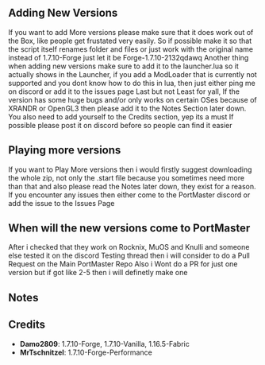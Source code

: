 ## Adding New Versions
If you want to add More versions please make sure that it does work out of the Box, like people get frustated very easily. So if possible make it so that the script itself renames folder and files or just work with the original name instead of 1.7.10-Forge just let it be Forge-1.7.10-2132qdawq
Another thing when adding new versions make sure to add it to the launcher.lua so it actually shows in the Launcher, if you add a ModLoader that is currently not supported and you dont know how to do this in lua, then just either ping me on discord or add it to the issues page
Last but not Least for yall, If the version has some huge bugs and/or only works on certain OSes because of XRANDR or OpenGL3 then please add it to the Notes Section later down. You also need to add yourself to the Credits section, yep its a must
If possible please post it on discord before so people can find it easier

## Playing more versions
If you want to Play More versions then i would firstly suggest downloading the whole zip, not only the .start file because you sometimes need more than that and also please read the Notes later down, they exist for a reason. If you encounter any issues then either come to the PortMaster discord or add the issue to the Issues Page

## When will the new versions come to PortMaster
After i checked that they work on Rocknix, MuOS and Knulli and someone else tested it on the discord Testing thread then i will consider to do a Pull Request on the Main PortMaster Repo
Also i Wont do a PR for just one version but if got like 2-5 then i will definetly make one

## Notes

## Credits

- **Damo2809**: 1.7.10-Forge, 1.7.10-Vanilla, 1.16.5-Fabric  
- **MrTschnitzel**: 1.7.10-Forge-Performance  
